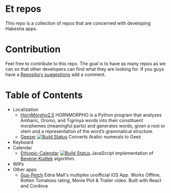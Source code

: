 # Et repos

This repo is a collection of repos that are concerned with developing Habesha apps.

# Contribution

Feel free to contribute to this repo. The goal is to have as many repos as we can so that other developers can find what they are looking for. If you guys have a [Repository suggestions](https://github.com/nathenapse/et-repos/issues/1) add a comment.

# Table of Contents

- Localization
  - [HornMorpho2.5](https://github.com/adamsamson/HornMorpho2.5) 
  HORNMORPHO is a Python program that analyzes Amharic, Oromo, and Tigrinya words into their constituent morphemes (meaningful parts) and generates words, given a root or stem and a representation of the word’s grammatical structure.
  - [Geezer](https://github.com/moe-szyslak/Geezer) [![Build Status](https://travis-ci.org/moe-szyslak/Geezer.svg?branch=master)](https://travis-ci.org/moe-szyslak/Geezer)
  Converts Arabic numerals to Geez
- Keyboard
- Calendar
  - [Ethiopic-Calendar](https://github.com/moe-szyslak/Ethiopic-Calendar) [![Build Status](https://travis-ci.org/moe-szyslak/Ethiopic-Calendar.svg?branch=master)](https://travis-ci.org/moe-szyslak/Ethiopic-Calendar)
  JavaScript implementation of [Beyene-Kudlek](http://geez.org/Calendars/) algorithm.
- WIPs
- Other apps
  - [Gus-Petch](https://github.com/moe-szyslak/Gus-Petch)
  Edna Mall's multiplex unofficial iOS App. Works Offline, Rotten Tomatoes rating, Movie Plot & Trailer video. Built with React and Cordova
